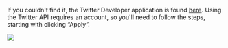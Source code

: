 <!--title={Twitter Developer Website}-->

If you couldn't find it, the Twitter Developer application is found [here](https://developer.twitter.com/en/apps). Using the Twitter API requires an account, so you'll need to follow the steps, starting with clicking “Apply”.


<img src="https://lh4.googleusercontent.com/2z9Atgn7jj_cS67D3ZraEgIWI0KX7oc4j_HIkohCMBuV0K4IAIT7OoAnA3sn2m8MEvt64d3BwnQHVX-EtmMIww6Co9muLQHllXtpyVvBnXKy_6Ni0cAoizl7NGgepek1OBQMnNd7Ggk">
